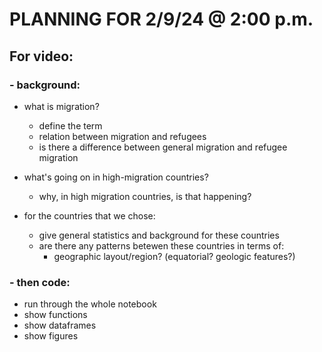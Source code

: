 # PLANNING FOR 2/9/24 @ 2:00 p.m.

## For video: 

### - background: 
  - what is migration? 
    - define the term 
    - relation between migration and refugees
    - is there a difference between general migration and refugee migration 

  - what's going on in high-migration countries? 
    - why, in high migration countries, is that happening? 

  - for the countries that we chose: 
    - give general statistics and background for these countries 
    - are there any patterns betewen these countries in terms of: 
      - geographic layout/region? (equatorial? geologic features?) 
  
### - then code: 
  - run through the whole notebook
  - show functions
  - show dataframes
  - show figures

